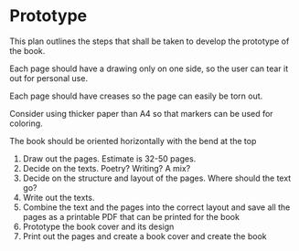 # Prototype 

This plan outlines the steps that shall be taken to develop the prototype of the book.

Each page should have a drawing only on one side, so the user can tear it out for personal use.

Each page should have creases so the page can easily be torn out.

Consider using thicker paper than A4 so that markers can be used for coloring.

The book should be oriented horizontally with the bend at the top

 1. Draw out the pages. Estimate is 32-50 pages.
 2. Decide on the texts. Poetry? Writing? A mix?
 3. Decide on the structure and layout of the pages. Where should the text go?
 4. Write out the texts.
 5. Combine the text and the pages into the correct layout and save all the pages as a printable PDF that can be printed for the book
 6. Prototype the book cover and its design
 7. Print out the pages and create a book cover and create the book